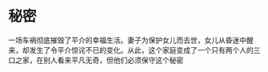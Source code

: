 # 秘密

一场车祸彻底摧毁了平介的幸福生活。妻子为保护女儿而去世，女儿从昏迷中醒来，却发生了令平介惊诧不已的变化。从此，这个家庭变成了一个只有两个人的三口之家，在别人看来平凡无奇，但他们必须保守这个秘密
